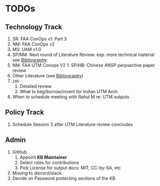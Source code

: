 # TODOs

## Technology Track

1. SR: FAA ConOps v1: Part 3
2. NM: FAA ConOps v2
1. MS: UAM v1.0
2. SP/NM: Next round of Literature Review: esp. more technical material see [Bibliography](../bibliography.md)
3. NM: FAA UTM Conops V2
     1: SP/HB: Chinese ANSP perpsective paper review
4. Other Literature (see [Bibliography](../bibliography.md))
5. `I05`
    1. Detailed review
    2. What to beg/borrow/invent for Indian UTM Arch
6. When to schedule meeting with Rahul M re: UTM outputs

## Policy Track

1. Schedule Session 3 after UTM Literature review concludes

## Admin

1. GitHub
    1. Appoint **KB Maintainer**
    1. Select roles for contributions
    1. Pick License for output docs: MIT, CC-by-SA, etc
2. Moving to discord/slack
8. Decide on Password protecting sections of the KB
